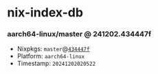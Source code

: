 # nix-index-db
### aarch64-linux/master @ 241202.434447f
- Nixpkgs: `master`@[`434447f`](https://github.com/NixOS/nixpkgs/commit/434447f72429ceea349350ca728667f9fa03471d)
- Platform: `aarch64-linux`
- Timestamp: `20241202020522`
